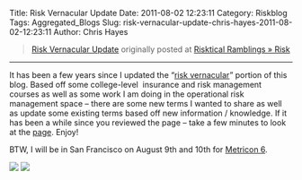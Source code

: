 Title: Risk Vernacular Update
Date: 2011-08-02 12:23:11
Category: Riskblog
Tags: Aggregated_Blogs
Slug: risk-vernacular-update-chris-hayes-2011-08-02-12:23:11
Author: Chris Hayes

>[Risk Vernacular Update](http://risktical.com/2011/08/02/risk-vernacular-update/) originally posted at [Risktical Ramblings » Risk](http://risktical.com)
***
It has been a few years since I updated the “[risk vernacular](http://risktical.wordpress.com/risk-vernacular/)” portion of this blog. Based off some college-level  insurance and risk management courses as well as some work I am doing in the operational risk management space – there are some new terms I wanted to share as well as update some existing terms based off new information / knowledge. If it has been a while since you reviewed the page – take a few minutes to look at the [page](http://risktical.wordpress.com/risk-vernacular/). Enjoy!

BTW, I will be in San Francisco on August 9th and 10th for [Metricon 6](https://www.securitymetrics.org/content/Wiki.jsp?page=Metricon6.0).

[![](http://feeds.wordpress.com/1.0/comments/risktical.wordpress.com/384/)](http://feeds.wordpress.com/1.0/gocomments/risktical.wordpress.com/384/) ![](http://stats.wordpress.com/b.gif?host=risktical.com&blog=4314091&post=384&subd=risktical&ref=&feed=1)

